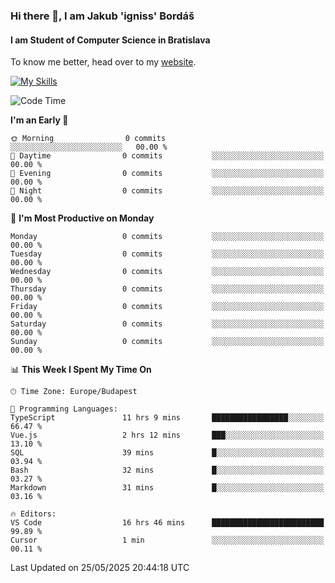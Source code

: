 ### Hi there 👋, I am Jakub 'igniss' Bordáš

#### I am Student of Computer Science in Bratislava
To know me better, head over to my [website](https://bordas.sk).

[![My Skills](https://skillicons.dev/icons?i=js,typescript,html,css,figma,svelte,vue,next,postgresql,nest,express,nodejs)](https://bordas.sk)


<!--START_SECTION:waka-->
![Code Time](http://img.shields.io/badge/Code%20Time-1%2C914%20hrs%2018%20mins-blue)

**I'm an Early 🐤** 

```text
🌞 Morning                0 commits           ░░░░░░░░░░░░░░░░░░░░░░░░░   00.00 % 
🌆 Daytime                0 commits           ░░░░░░░░░░░░░░░░░░░░░░░░░   00.00 % 
🌃 Evening                0 commits           ░░░░░░░░░░░░░░░░░░░░░░░░░   00.00 % 
🌙 Night                  0 commits           ░░░░░░░░░░░░░░░░░░░░░░░░░   00.00 % 
```
📅 **I'm Most Productive on Monday** 

```text
Monday                   0 commits           ░░░░░░░░░░░░░░░░░░░░░░░░░   00.00 % 
Tuesday                  0 commits           ░░░░░░░░░░░░░░░░░░░░░░░░░   00.00 % 
Wednesday                0 commits           ░░░░░░░░░░░░░░░░░░░░░░░░░   00.00 % 
Thursday                 0 commits           ░░░░░░░░░░░░░░░░░░░░░░░░░   00.00 % 
Friday                   0 commits           ░░░░░░░░░░░░░░░░░░░░░░░░░   00.00 % 
Saturday                 0 commits           ░░░░░░░░░░░░░░░░░░░░░░░░░   00.00 % 
Sunday                   0 commits           ░░░░░░░░░░░░░░░░░░░░░░░░░   00.00 % 
```


📊 **This Week I Spent My Time On** 

```text
🕑︎ Time Zone: Europe/Budapest

💬 Programming Languages: 
TypeScript               11 hrs 9 mins       █████████████████░░░░░░░░   66.47 % 
Vue.js                   2 hrs 12 mins       ███░░░░░░░░░░░░░░░░░░░░░░   13.10 % 
SQL                      39 mins             █░░░░░░░░░░░░░░░░░░░░░░░░   03.94 % 
Bash                     32 mins             █░░░░░░░░░░░░░░░░░░░░░░░░   03.27 % 
Markdown                 31 mins             █░░░░░░░░░░░░░░░░░░░░░░░░   03.16 % 

🔥 Editors: 
VS Code                  16 hrs 46 mins      █████████████████████████   99.89 % 
Cursor                   1 min               ░░░░░░░░░░░░░░░░░░░░░░░░░   00.11 % 
```


 Last Updated on 25/05/2025 20:44:18 UTC
<!--END_SECTION:waka-->
